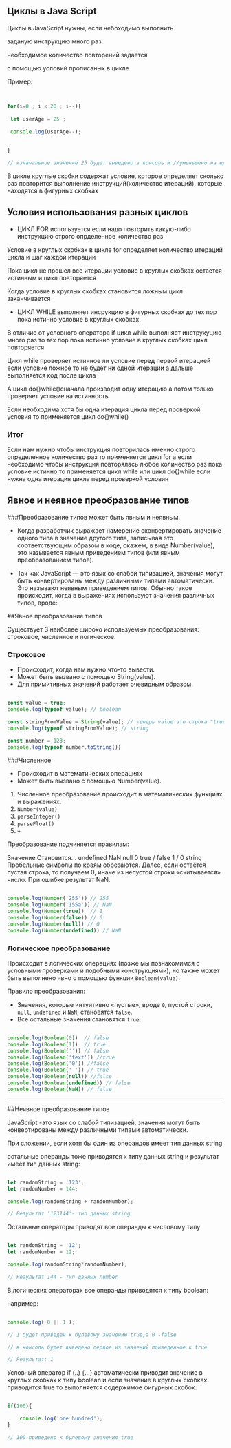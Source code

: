 ## Циклы в Java Script 

</hr>

Циклы в JavaScript нужны, если небоходимо выполнить

заданую инструкцию много раз:

необходимое количество повторений задается  

с помощью условий прописаных  в цикле.

Пример:


```js


for(i=0 ; i < 20 ; i--){
 
 let userAge = 25 ;
 
 console.log(userAge--);


}

// изначальное значение 25 будет выведено в консоль и //уменьшено на единицу каждый раз 20 раз 

```

В  цикле круглые скобки  содержат условие, которое определяет сколько раз повторится выполнение инструкций(количество итераций), которые находятся в фигурных скобках


</hr>

## Условия использования разных циклов


- ЦИКЛ FOR используется если надо повторить какую-либо инструкцию строго опрделенное количество раз

 Условие в круглых скобках в цикле for определяет количество итераций цикла и шаг каждой итерации

 Пока цикл не прошел все итерации условие в круглых скобках остается истинным и цикл повторяется

 Когда условие в круглых скобках становится ложным цикл  заканчивается

</hr>

- ЦИКЛ WHILE  выполняет инсрукцию в фигурных скобках до тех пор пока истинно условие в круглых скобках 

 В отличие от условного оператора if цикл while выполняет
 инструкуцию много раз то тех пор пока истинно условие в круглых скобках цикл повторяется 
 
 
 Цикл while проверяет истинное ли условие перед первой итерацией если условие ложное то не будет ни одной итерации а дальше выполняется код после цикла
 
 А цикл do{}while()сначала производит одну итерацию а потом только проверяет условие на истинность
 
 Если необходима хотя бы одна итерация цикла перед проверкой условия то применяется цикл do{}while()
 
 
### Итог
 
Если нам нужно чтобы инструкция повторилась именно строго определенное количество раз то применяется цикл for а если необходимо чтобы инструкция повторялась любое количество раз пока условие истинно то применяется цикл while или цикл do{}while если нужна одна итерация цикла перед проверкой условия



## Явное и неявное преобразование типов

###Преобразование типов может быть явным и неявным.

-  Когда разработчик выражает намерение сконвертировать значение одного типа в значение другого типа, записывая это соответствующим образом в коде, скажем, в виде Number(value), это называется явным приведением типов (или явным преобразованием типов).

- Так как JavaScript — это язык со слабой типизацией, значения могут быть конвертированы между различными типами автоматически. Это называют неявным приведением типов. Обычно такое происходит, когда в выражениях используют значения различных типов, вроде:



##Явное преобразование типов



Существует 3 наиболее широко используемых преобразования: строковое, численное и логическое.

### Строковое

 - Происходит, когда нам нужно что-то вывести.
 - Может быть вызвано с помощью String(value).
 - Для примитивных значений работает очевидным образом.
 
 ```js

 const value = true;
 console.log(typeof value); // boolean

 const stringFromValue = String(value); // теперь value это строка "true"
 console.log(typeof stringFromValue); // string

 const number = 123;
 console.log(typeof number.toString())

 ```
###Численное 


- Происходит в математических операциях 
- Может быть вызвано с помощью Number(value).

1. Численное преобразование происходит в математических функциях и выражениях.
2. `Number(value)`
3. `parseInteger()`
4. `parseFloat()`
5. `+`

Преобразование подчиняется правилам:

Значение	Становится…
undefined	NaN
null	0
true / false	1 / 0
string	Пробельные символы по краям обрезаются. Далее, если остаётся пустая строка, то получаем 0, иначе из непустой строки «считывается» число. При ошибке результат NaN.


```js

console.log(Number('255')) // 255
console.log(Number('155a')) // NaN
console.log(Number(true))  // 1
console.log(Number(false)) // 0
console.log(Number(null)) // 0
console.log(Number(undefined)) // NaN

```

### Логическое преобразование

Происходит в логических операциях (позже мы познакомимся с условными проверками и подобными конструкциями), но также может быть выполнено явно с помощью функции `Boolean(value)`.

Правило преобразования:

- Значения, которые интуитивно «пустые», вроде `0`, пустой строки, `null`, `undefined` и `NaN`, становятся `false`.
- Все остальные значения становятся `true`.

```js

console.log(Boolean(0))  // false
console.log(Boolean(1))  // true
console.log(Boolean('')) // false
console.log(Boolean('text')) //true
console.log(Boolean('0')) //false
console.log(Boolean(' ')) // true
console.log(Boolean(null)) //false
console.log(Boolean(undefined)) // false
console.log(Boolean(NaN)) // false 

```



<hr/>


##Неявное преобразование типов



  JavaScript -это язык со слабой типизацией, значения могут быть конвертированы между различными типами автоматически.

При сложении, если хотя бы один из операндов имеет тип данных string 

 остальные операнды тоже  приводятся к типу данных string и результат имеет тип данных string:

```js

let randomString = '123';
let randomNumber = 144;

console.log(randomString + randomNumber);

// Результат '123144'- тип данных string

```

</hr>

Остальные операторы приводят все операнды к числовому типу

```js

let randomString = '12';
let randomNumber = 12;

console.log(randomString*randomNumber);

// Результат 144 - тип данных number

```

</hr>

В логических операторах все операнды приводятся к типу boolean:

например:

```js

console.log( 0 || 1 );

// 1 будет приведен к булевому значению true,а 0 -false  

// в консоль будет выведено первое из значений приведенное к true

// Результат: 1

```
</hr>

Условный оператор if (..) {...} автоматически приводит значение в круглых скобках к типу boolean и если значение в круглых скобках приводится  true то выполняется содержимое фигурных скобок.

```js

if(100){

    console.log('one hundred');
}

// 100 приведено к булевому значению true 



```


 